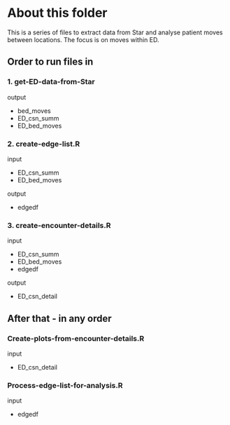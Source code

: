 # About this folder

This is a series of files to extract data from Star and analyse patient moves between locations.  The focus is on moves within ED. 

## Order to run files in

### 1. get-ED-data-from-Star

output
- bed_moves
- ED_csn_summ
- ED_bed_moves

### 2. create-edge-list.R

input 
- ED_csn_summ
- ED_bed_moves

output
- edgedf

### 3. create-encounter-details.R

input
- ED_csn_summ
- ED_bed_moves
- edgedf

output

- ED_csn_detail


## After that - in any order

### Create-plots-from-encounter-details.R

input
- ED_csn_detail


### Process-edge-list-for-analysis.R

input
- edgedf